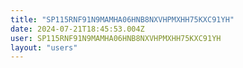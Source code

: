 ```yaml
---
title: "SP115RNF91N9MAMHA06HNB8NXVHPMXHH75KXC91YH"
date: 2024-07-21T18:45:53.004Z
user: SP115RNF91N9MAMHA06HNB8NXVHPMXHH75KXC91YH
layout: "users"
---
```

    